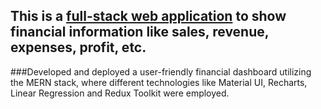 ## This is a [full-stack web application](https://animated-empanada-fd05cf.netlify.app/) to show financial information like sales, revenue, expenses, profit, etc.

###Developed and deployed a user-friendly financial dashboard utilizing the MERN stack, where different technologies like Material UI, Recharts, Linear Regression and Redux Toolkit were employed.
